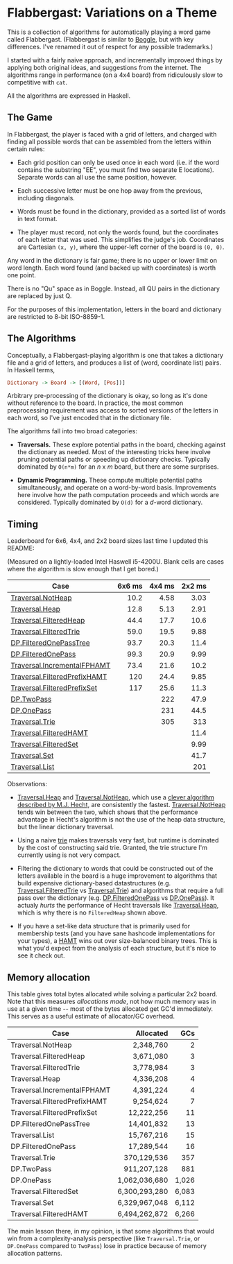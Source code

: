 Flabbergast: Variations on a Theme
==================================

This is a collection of algorithms for automatically playing a word game called
Flabbergast. (Flabbergast is similar to [Boggle], but with key differences.
I've renamed it out of respect for any possible trademarks.)

I started with a fairly naive approach, and incrementally improved things by
applying both original ideas, and suggestions from the internet. The algorithms
range in performance (on a 4x4 board) from ridiculously slow to competitive with
`cat`.

All the algorithms are expressed in Haskell.

The Game
--------

In Flabbergast, the player is faced with a grid of letters, and charged with
finding all possible words that can be assembled from the letters within
certain rules:

- Each grid position can only be used once in each word (i.e. if the word
  contains the substring "EE", you must find two separate E locations).
  Separate words can all use the same position, however.

- Each successive letter must be one hop away from the previous, including
  diagonals.

- Words must be found in the dictionary, provided as a sorted list of words in
  text format.

- The player must record, not only the words found, but the coordinates of each
  letter that was used. This simplifies the judge's job. Coordinates are
  Cartesian `(x, y)`, where the upper-left corner of the board is `(0, 0)`.

Any word in the dictionary is fair game; there is no upper or lower limit on
word length. Each word found (and backed up with coordinates) is worth one
point.

There is no "Qu" space as in Boggle. Instead, all QU pairs in the dictionary
are replaced by just Q.

For the purposes of this implementation, letters in the board and dictionary
are restricted to 8-bit ISO-8859-1.

The Algorithms
--------------

Conceptually, a Flabbergast-playing algorithm is one that takes a dictionary
file and a grid of letters, and produces a list of (word, coordinate list)
pairs. In Haskell terms,

```haskell
Dictionary -> Board -> [(Word, [Pos])]
```

Arbitrary pre-processing of the dictionary is okay, so long as it's done without
reference to the board. In practice, the most common preprocessing requirement
was access to sorted versions of the letters in each word, so I've just encoded
that in the dictionary file.

The algorithms fall into two broad categories:

- **Traversals.** These explore potential paths in the board, checking against
  the dictionary as needed. Most of the interesting tricks here involve pruning
  potential paths or speeding up dictionary checks. Typically dominated by
  `O(n*m)` for an *n* x *m* board, but there are some surprises.

- **Dynamic Programming.** These compute multiple potential paths
  simultaneously, and operate on a word-by-word basis. Improvements here involve
  how the path computation proceeds and which words are considered. Typically
  dominated by `O(d)` for a *d*-word dictionary.

## Timing

Leaderboard for 6x6, 4x4, and 2x2 board sizes last time I updated this README:

(Measured on a lightly-loaded Intel Haswell i5-4200U. Blank cells are cases
where the algorithm is slow enough that I get bored.)

| Case                           | 6x6 ms | 4x4 ms | 2x2 ms |
| ------------------------------ | -----: | -----: | -----: |
| [Traversal.NotHeap]            | 10.2   | 4.58   | 3.03   |
| [Traversal.Heap]               | 12.8   | 5.13   | 2.91   |
| [Traversal.FilteredHeap]       | 44.4   | 17.7   | 10.6   |
| [Traversal.FilteredTrie]       | 59.0   | 19.5   | 9.88   |
| [DP.FilteredOnePassTree]       | 93.7   | 20.3   | 11.4   |
| [DP.FilteredOnePass]           | 99.3   | 20.9   | 9.99   |
| [Traversal.IncrementalFPHAMT]  | 73.4   | 21.6   | 10.2   |
| [Traversal.FilteredPrefixHAMT] | 120    | 24.4   | 9.85   |
| [Traversal.FilteredPrefixSet]  | 117    | 25.6   | 11.3   |
| [DP.TwoPass]                   |        | 222    | 47.9   |
| [DP.OnePass]                   |        | 231    | 44.5   |
| [Traversal.Trie]               |        | 305    | 313    |
| [Traversal.FilteredHAMT]       |        |        | 11.4   |
| [Traversal.FilteredSet]        |        |        | 9.99   |
| [Traversal.Set]                |        |        | 41.7   |
| [Traversal.List]               |        |        | 201    |

Observations:

- [Traversal.Heap] and [Traversal.NotHeap], which use a [clever algorithm
  described by M.J. Hecht](http://www.mh-z.com/untangle/alg_heap.html), are
  consistently the fastest. [Traversal.NotHeap] tends win between the two, which
  shows that the performance advantage in Hecht's algorithm is not the use of
  the heap data structure, but the linear dictionary traversal.

- Using a naive [trie] makes traversals very fast, but runtime is dominated by
  the cost of constructing said trie. Granted, the trie structure I'm currently
  using is not very compact.

- Filtering the dictionary to words that could be constructed out of the letters
  available in the board is a huge improvement to algorithms that build
  expensive dictionary-based datastructures (e.g. [Traversal.FilteredTrie] vs
  [Traversal.Trie]) and algorithms that require a full pass over the dictionary
  (e.g. [DP.FilteredOnePass] vs [DP.OnePass]). It actualy *hurts* the
  performance of Hecht traversals like [Traversal.Heap], which is why there is
  no `FilteredHeap` shown above.

- If you have a set-like data structure that is primarily used for membership
  tests (and you have sane hashcode implementations for your types), a [HAMT] 
  wins out over size-balanced binary trees. This is what you'd expect from the
  analysis of each structure, but it's nice to see it check out.

[HAMT]: https://en.wikipedia.org/wiki/Hash_array_mapped_trie
[trie]: https://en.wikipedia.org/wiki/Trie

## Memory allocation

This table gives total bytes allocated while solving a particular 2x2 board.
Note that this measures *allocations made*, not how much memory was in use at a
given time -- most of the bytes allocated get GC'd immediately. This serves as a
useful estimate of allocator/GC overhead.

| Case                         |     Allocated |   GCs |
| ---------------------------- | ------------: | ----: |
| Traversal.NotHeap            |     2,348,760 |     2 |
| Traversal.FilteredHeap       |     3,671,080 |     3 |
| Traversal.FilteredTrie       |     3,778,984 |     3 |
| Traversal.Heap               |     4,336,208 |     4 |
| Traversal.IncrementalFPHAMT  |     4,391,224 |     4 |
| Traversal.FilteredPrefixHAMT |     9,254,624 |     7 |
| Traversal.FilteredPrefixSet  |    12,222,256 |    11 |
| DP.FilteredOnePassTree       |    14,401,832 |    13 |
| Traversal.List               |    15,767,216 |    15 |
| DP.FilteredOnePass           |    17,289,544 |    16 |
| Traversal.Trie               |   370,129,536 |   357 |
| DP.TwoPass                   |   911,207,128 |   881 |
| DP.OnePass                   | 1,062,036,680 | 1,026 |
| Traversal.FilteredSet        | 6,300,293,280 | 6,083 |
| Traversal.Set                | 6,329,967,048 | 6,112 |
| Traversal.FilteredHAMT       | 6,494,262,872 | 6,266 |

The main lesson there, in my opinion, is that some algorithms that would win
from a complexity-analysis perspective (like `Traversal.Trie`, or `DP.OnePass`
compared to `TwoPass`) lose in practice because of memory allocation patterns.


[Boggle]: https://en.wikipedia.org/wiki/Boggle

[DP.FilteredOnePass]: src/DP/FilteredOnePass.hs
[DP.FilteredOnePassTree]: src/DP/FilteredOnePassTree.hs
[DP.OnePass]: src/DP/OnePass.hs
[DP.TwoPass]: src/DP/TwoPass.hs
[Traversal.FilteredHAMT]: src/Traversal/FilteredHAMT.hs
[Traversal.FilteredHeap]: src/Traversal/FilteredHeap.hs
[Traversal.FilteredPrefixHAMT]: src/Traversal/FilteredPrefixHAMT.hs
[Traversal.FilteredPrefixSet]: src/Traversal/FilteredPrefixSet.hs
[Traversal.FilteredSet]: src/Traversal/FilteredSet.hs
[Traversal.FilteredTrie]: src/Traversal/FilteredTrie.hs
[Traversal.Heap]: src/Traversal/Heap.hs
[Traversal.IncrementalFPHAMT]: src/Traversal/IncrementalFPHAMT.hs
[Traversal.List]: src/Traversal/List.hs
[Traversal.NotHeap]: src/Traversal/NotHeap.hs
[Traversal.Set]: src/Traversal/Set.hs
[Traversal.Trie]: src/Traversal/Trie.hs
